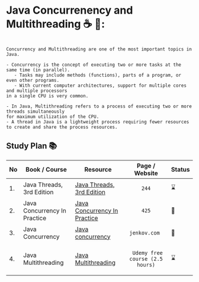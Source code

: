 # Java Concurrenency and Multithreading ☕ 🧵:

```

Concurrency and Multithreading are one of the most important topics in Java.

- Concurrency is the concept of executing two or more tasks at the same time (in parallel). 
   - Tasks may include methods (functions), parts of a program, or even other programs. 
   - With current computer architectures, support for multiple cores and multiple processors 
in a single CPU is very common.

- In Java, Multithreading refers to a process of executing two or more threads simultaneously 
for maximum utilization of the CPU.
- A thread in Java is a lightweight process requiring fewer resources to create and share the process resources.
```

## Study Plan 📚

|No|Book / Course|Resource|Page / Website|Status|
|--|----|--------|----|------|
|1.|Java Threads, 3rd Edition|[Java Threads, 3rd Edition](https://github.com/Urunov/Interview-Preparation-WAY/tree/master/Books/Java/JavaAdvanced/Java-Concurrency-and-Multithreading/Java%20Treads)|<p align="center">```244```</p>|:hourglass:|
|2.|Java Concurrency In Practice|[Java Concurrency In Practice](https://github.com/Urunov/Interview-Preparation-WAY/tree/master/Books/Java/JavaAdvanced/Java-Concurrency-and-Multithreading/Java-Concurrency-In-Practice)|<p align="center">```425```</p>|📖|
|3.|Java Concurrency|[Java concurrency](https://jenkov.com/tutorials/java-concurrency/concurrency-models.html)|<p align="center"> ```jenkov.com ``` </p> |📖|
|4.|Java Multithreading|[Java Multithreading](https://www.udemy.com/course/java-multithreading/?ranMID=39197&ranEAID=JVFxdTr9V80&ranSiteID=JVFxdTr9V80-EEiV7stkZNhFdubcWs._cw&LSNPUBID=JVFxdTr9V80&utm_source=aff-campaign&utm_medium=udemyads)|<p align="center">``` Udemy free course (2.5 hours)``` </p>|:hourglass:|
